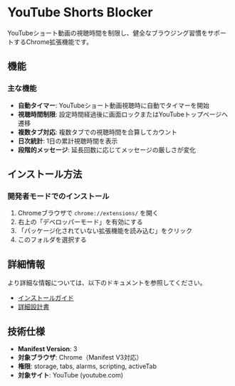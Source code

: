 # YouTube Shorts Blocker

YouTubeショート動画の視聴時間を制限し、健全なブラウジング習慣をサポートするChrome拡張機能です。

## 機能

### 主な機能
- **自動タイマー**: YouTubeショート動画視聴時に自動でタイマーを開始
- **視聴時間制限**: 設定時間経過後に画面ロックまたはYouTubeトップページへ遷移
- **複数タブ対応**: 複数タブでの視聴時間を合算してカウント
- **日次統計**: 1日の累計視聴時間を表示
- **段階的メッセージ**: 延長回数に応じてメッセージの厳しさが変化

## インストール方法

### 開発者モードでのインストール
1. Chromeブラウザで `chrome://extensions/` を開く
2. 右上の「デベロッパーモード」を有効にする
3. 「パッケージ化されていない拡張機能を読み込む」をクリック
4. このフォルダを選択する

## 詳細情報

より詳細な情報については、以下のドキュメントを参照してください。

- [インストールガイド](./docs/INSTALLATION.md)
- [詳細設計書](./docs/SPECIFICATION.md)

## 技術仕様

- **Manifest Version**: 3
- **対象ブラウザ**: Chrome（Manifest V3対応）
- **権限**: storage, tabs, alarms, scripting, activeTab
- **対象サイト**: YouTube (youtube.com)
